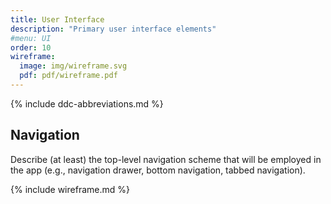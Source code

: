 ```yaml
---
title: User Interface
description: "Primary user interface elements"
#menu: UI
order: 10
wireframe:
  image: img/wireframe.svg
  pdf: pdf/wireframe.pdf
---
```


{% include ddc-abbreviations.md %}

## Navigation

Describe (at least) the top-level navigation scheme that will be employed in the app (e.g., navigation drawer, bottom navigation, tabbed navigation).

{% include wireframe.md %}
